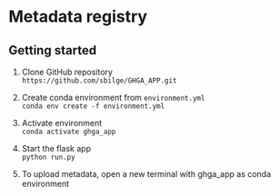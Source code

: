 # Metadata registry

## Getting started

1. Clone GitHub repository  
`https://github.com/sbilge/GHGA_APP.git`

2. Create conda environment from `environment.yml`  
`conda env create -f environment.yml`

3. Activate environment  
`conda activate ghga_app`

4. Start the flask app  
`python run.py`

5. To upload metadata, open a new terminal with ghga_app as conda environment

